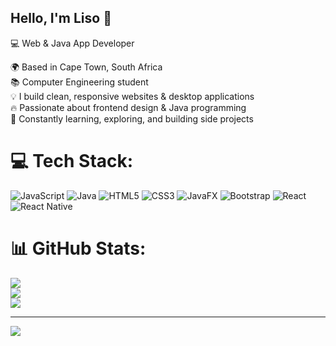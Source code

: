 ## Hello, I'm Liso 👋
💻 Web & Java App Developer  

🌍 Based in Cape Town, South Africa<br/>
📚 Computer Engineering student<br/>
💡 I build clean, responsive websites & desktop applications<br/>
🔥 Passionate about frontend design & Java programming <br/> 
🚀 Constantly learning, exploring, and building side projects  


# 💻 Tech Stack:
![JavaScript](https://img.shields.io/badge/javascript-%23323330.svg?style=for-the-badge&logo=javascript&logoColor=%23F7DF1E) ![Java](https://img.shields.io/badge/java-%23ED8B00.svg?style=for-the-badge&logo=openjdk&logoColor=white) ![HTML5](https://img.shields.io/badge/html5-%23E34F26.svg?style=for-the-badge&logo=html5&logoColor=white) ![CSS3](https://img.shields.io/badge/css3-%231572B6.svg?style=for-the-badge&logo=css3&logoColor=white) ![JavaFX](https://img.shields.io/badge/javafx-%23FF0000.svg?style=for-the-badge&logo=javafx&logoColor=white) ![Bootstrap](https://img.shields.io/badge/bootstrap-%238511FA.svg?style=for-the-badge&logo=bootstrap&logoColor=white) ![React](https://img.shields.io/badge/react-%2320232a.svg?style=for-the-badge&logo=react&logoColor=%2361DAFB) ![React Native](https://img.shields.io/badge/react_native-%2320232a.svg?style=for-the-badge&logo=react&logoColor=%2361DAFB)
# 📊 GitHub Stats:
![](https://github-readme-stats.vercel.app/api?username=Lisolethu22&theme=merko&hide_border=false&include_all_commits=false&count_private=false)<br/>
![](https://nirzak-streak-stats.vercel.app/?user=Lisolethu22&theme=merko&hide_border=false)<br/>
![](https://github-readme-stats.vercel.app/api/top-langs/?username=Lisolethu22&theme=merko&hide_border=false&include_all_commits=false&count_private=false&layout=compact)

---
[![](https://visitcount.itsvg.in/api?id=Lisolethu22&icon=4&color=0)](https://visitcount.itsvg.in)

<!-- Proudly created with GPRM ( https://gprm.itsvg.in ) -->
